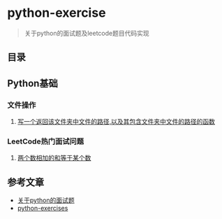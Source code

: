 # python-exercise

> 关于python的面试题及leetcode题目代码实现

## 目录

## Python基础

### 文件操作
1. [写一个返回该文件夹中文件的路径,以及其包含文件夹中文件的路径的函数](interview_question/print_dir.py)

### LeetCode热门面试问题

1. [两个数相加的和等于某个数](leetcode/two_sum.py)

## 参考文章

- [关于python的面试题](https://github.com/Niracler/python-interview-question)  
- [python-exercises](https://www.w3resource.com/python-exercises/)

